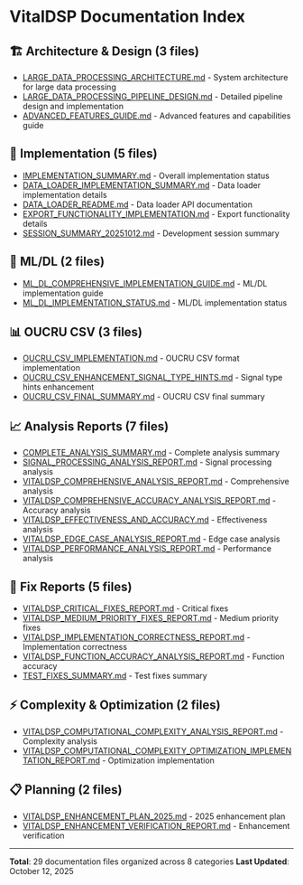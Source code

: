 # VitalDSP Documentation Index

## 🏗️ Architecture & Design (3 files)
- [LARGE_DATA_PROCESSING_ARCHITECTURE.md](architecture/LARGE_DATA_PROCESSING_ARCHITECTURE.md) - System architecture for large data processing
- [LARGE_DATA_PROCESSING_PIPELINE_DESIGN.md](architecture/LARGE_DATA_PROCESSING_PIPELINE_DESIGN.md) - Detailed pipeline design and implementation
- [ADVANCED_FEATURES_GUIDE.md](architecture/ADVANCED_FEATURES_GUIDE.md) - Advanced features and capabilities guide

## 🔧 Implementation (5 files)
- [IMPLEMENTATION_SUMMARY.md](implementation/IMPLEMENTATION_SUMMARY.md) - Overall implementation status
- [DATA_LOADER_IMPLEMENTATION_SUMMARY.md](implementation/DATA_LOADER_IMPLEMENTATION_SUMMARY.md) - Data loader implementation details
- [DATA_LOADER_README.md](implementation/DATA_LOADER_README.md) - Data loader API documentation
- [EXPORT_FUNCTIONALITY_IMPLEMENTATION.md](implementation/EXPORT_FUNCTIONALITY_IMPLEMENTATION.md) - Export functionality details
- [SESSION_SUMMARY_20251012.md](implementation/SESSION_SUMMARY_20251012.md) - Development session summary

## 🤖 ML/DL (2 files)
- [ML_DL_COMPREHENSIVE_IMPLEMENTATION_GUIDE.md](ml_dl/ML_DL_COMPREHENSIVE_IMPLEMENTATION_GUIDE.md) - ML/DL implementation guide
- [ML_DL_IMPLEMENTATION_STATUS.md](ml_dl/ML_DL_IMPLEMENTATION_STATUS.md) - ML/DL implementation status

## 📊 OUCRU CSV (3 files)
- [OUCRU_CSV_IMPLEMENTATION.md](oucru_csv/OUCRU_CSV_IMPLEMENTATION.md) - OUCRU CSV format implementation
- [OUCRU_CSV_ENHANCEMENT_SIGNAL_TYPE_HINTS.md](oucru_csv/OUCRU_CSV_ENHANCEMENT_SIGNAL_TYPE_HINTS.md) - Signal type hints enhancement
- [OUCRU_CSV_FINAL_SUMMARY.md](oucru_csv/OUCRU_CSV_FINAL_SUMMARY.md) - OUCRU CSV final summary

## 📈 Analysis Reports (7 files)
- [COMPLETE_ANALYSIS_SUMMARY.md](analysis_reports/COMPLETE_ANALYSIS_SUMMARY.md) - Complete analysis summary
- [SIGNAL_PROCESSING_ANALYSIS_REPORT.md](analysis_reports/SIGNAL_PROCESSING_ANALYSIS_REPORT.md) - Signal processing analysis
- [VITALDSP_COMPREHENSIVE_ANALYSIS_REPORT.md](analysis_reports/VITALDSP_COMPREHENSIVE_ANALYSIS_REPORT.md) - Comprehensive analysis
- [VITALDSP_COMPREHENSIVE_ACCURACY_ANALYSIS_REPORT.md](analysis_reports/VITALDSP_COMPREHENSIVE_ACCURACY_ANALYSIS_REPORT.md) - Accuracy analysis
- [VITALDSP_EFFECTIVENESS_AND_ACCURACY.md](analysis_reports/VITALDSP_EFFECTIVENESS_AND_ACCURACY.md) - Effectiveness analysis
- [VITALDSP_EDGE_CASE_ANALYSIS_REPORT.md](analysis_reports/VITALDSP_EDGE_CASE_ANALYSIS_REPORT.md) - Edge case analysis
- [VITALDSP_PERFORMANCE_ANALYSIS_REPORT.md](analysis_reports/VITALDSP_PERFORMANCE_ANALYSIS_REPORT.md) - Performance analysis

## 🔧 Fix Reports (5 files)
- [VITALDSP_CRITICAL_FIXES_REPORT.md](fix_reports/VITALDSP_CRITICAL_FIXES_REPORT.md) - Critical fixes
- [VITALDSP_MEDIUM_PRIORITY_FIXES_REPORT.md](fix_reports/VITALDSP_MEDIUM_PRIORITY_FIXES_REPORT.md) - Medium priority fixes
- [VITALDSP_IMPLEMENTATION_CORRECTNESS_REPORT.md](fix_reports/VITALDSP_IMPLEMENTATION_CORRECTNESS_REPORT.md) - Implementation correctness
- [VITALDSP_FUNCTION_ACCURACY_ANALYSIS_REPORT.md](fix_reports/VITALDSP_FUNCTION_ACCURACY_ANALYSIS_REPORT.md) - Function accuracy
- [TEST_FIXES_SUMMARY.md](fix_reports/TEST_FIXES_SUMMARY.md) - Test fixes summary

## ⚡ Complexity & Optimization (2 files)
- [VITALDSP_COMPUTATIONAL_COMPLEXITY_ANALYSIS_REPORT.md](complexity_optimization/VITALDSP_COMPUTATIONAL_COMPLEXITY_ANALYSIS_REPORT.md) - Complexity analysis
- [VITALDSP_COMPUTATIONAL_COMPLEXITY_OPTIMIZATION_IMPLEMENTATION_REPORT.md](complexity_optimization/VITALDSP_COMPUTATIONAL_COMPLEXITY_OPTIMIZATION_IMPLEMENTATION_REPORT.md) - Optimization implementation

## 📋 Planning (2 files)
- [VITALDSP_ENHANCEMENT_PLAN_2025.md](planning/VITALDSP_ENHANCEMENT_PLAN_2025.md) - 2025 enhancement plan
- [VITALDSP_ENHANCEMENT_VERIFICATION_REPORT.md](planning/VITALDSP_ENHANCEMENT_VERIFICATION_REPORT.md) - Enhancement verification

---

**Total**: 29 documentation files organized across 8 categories
**Last Updated**: October 12, 2025
